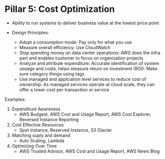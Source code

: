# Pillar 5: Cost Optimization

- Ability to run systems to deliver business value at the lowest price point

- Design Principles:
  - Adopt a consumption mode: Pay only for what you use
  - Measure overall efficiency: Use CloudWatch
  - Stop spending money on data center operations: AWS does the infra part and enables customer to focus on organization projects
  - Analyze and attribute expenditure: Accurate identification of system useage and costs, helps measure return on investment (ROI): Make sure category things using tags
  - Use managed and applciation level services to reduce cost of ownership: As managed services operate at cloud scale, they can offer a lower cost per transaction or service

Examples:

1. Expenditure Awareness
   - AWS Budgest, AWS Cost and Usage Report, AWS Cost Explorer, Reversed Instance Reporting
2. Cost Effective Resources
   - Spot instance, Reserved Instance, S3 Glacier
3. Matching suply and demand
   - Auto Scaling, Lambda
4. Optimizing Over Time
   - AWS Trusted Advisor, AWS Cost and Usage Report, AWS News Blog
